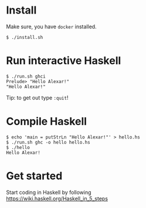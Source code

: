 # Install
Make sure, you have `docker` installed.
```
$ ./install.sh
```

# Run interactive Haskell
```
$ ./run.sh ghci
Prelude> "Hello Alexar!"
"Hello Alexar!"
```
Tip: to get out type `:quit`!

# Compile Haskell
```
$ echo 'main = putStrLn "Hello Alexar!"' > hello.hs
$ ./run.sh ghc -o hello hello.hs
$ ./hello
Hello Alexar!
```

# Get started
Start coding in Haskell by following https://wiki.haskell.org/Haskell_in_5_steps

